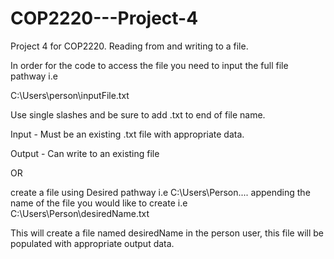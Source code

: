 # COP2220---Project-4
Project 4 for COP2220. Reading from and writing to a file.

In order for the code to access the file you need to input the full file pathway i.e

C:\Users\person\inputFile.txt

Use single slashes and be sure to add .txt to end of file name.

Input -
Must be an existing .txt file with appropriate data.

Output -
Can write to an existing file

OR

create a file using
Desired pathway i.e C:\Users\Person\....
appending the name of the file you would like to create i.e
C:\Users\Person\desiredName.txt

This will create a file named desiredName in the person user, this file will be
populated with appropriate output data.
